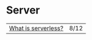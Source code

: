 # Server

|                                                                     |      |
| ------------------------------------------------------------------- | ---- |
| [What is serverless?](https://gomakethings.com/what-is-serverless/) | 8/12 |
